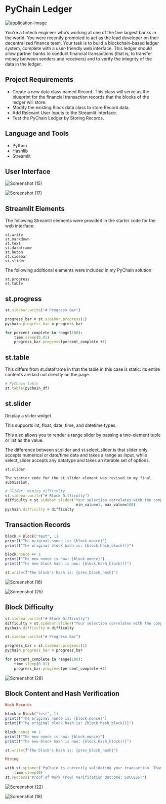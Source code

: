 # PyChain Ledger

![application-image](https://user-images.githubusercontent.com/95597283/167297226-97e72806-ad26-4b4f-b4bf-a83a0a83d07a.png)

You’re a fintech engineer who’s working at one of the five largest banks in the world. You were recently promoted to act as the lead developer on their decentralized finance team. Your task is to build a blockchain-based ledger system, complete with a user-friendly web interface. This ledger should allow partner banks to conduct financial transactions (that is, to transfer money between senders and receivers) and to verify the integrity of the data in the ledger.

## Project Requirements 

* Create a new data class named Record. This class will serve as the blueprint for the financial transaction records that the blocks of the ledger will store.
* Modify the existing Block data class to store Record data.
* Add Relevant User Inputs to the Streamlit interface.
* Test the PyChain Ledger by Storing Records.

## Language and Tools

* Python 
* Hashlib
* Streamlit 

## User Interface

![Screenshot (15)](https://user-images.githubusercontent.com/95597283/167300917-f40a3274-9b01-496e-9f4d-a0e8f5714594.png)

![Screenshot (17)](https://user-images.githubusercontent.com/95597283/167301201-07aade7f-9b2e-4f1e-8645-6b18a8273ef3.png)

## Streamlit Elements

The following Streamlit elements were provided in the starter code for the web interface:  

```
st.write
st.markdown
st.text
st.dataframe
st.buton
st.sidebar
st.slider 
```

The following additional elements were included in my PyChain solution:
```
st.progress
st.table
```
## st.progress

```ruby
st.sidebar.write("# Progress Bar")

progress_bar = st.sidebar.progress(1)
pychain.progress_bar = progress_bar  

for percent_complete in range(100):
    time.sleep(0.01)  
    progress_bar.progress(percent_complete +1)
```
## st.table

This differs from st.dataframe in that the table in this case is static: its entire contents are laid out directly on the page.

```ruby
# PyChain table
st.table(pychain_df)
```
## st.slider

Display a slider widget.

This supports int, float, date, time, and datetime types.

This also allows you to render a range slider by passing a two-element tuple or list as the value.

The difference between st.slider and st.select_slider is that slider only accepts numerical or date/time data and takes a range as input, while select_slider accepts any datatype and takes an iterable set of options.

```
st.slider

The starter code for the st.slider element was revised in my final submission.
```

```ruby
# Slider: mining difficulty
st.sidebar.write("# Block Difficulty")
difficulty = st.sidebar.slider("Your selection correlates with the computational power requirements for PyChain's consensus algorithm.", 
                                min_value=1, max_value=100)
pychain.difficulty = difficulty
```
## Transaction Records

```ruby
block = Block("test", 1)
print(f"The original nonce is: {block.nonce}")
print(f"The original block hash is: {block.hash_block()}")

block.nonce += 1
print(f"The new nonce is now: {block.nonce}")
print(f"The new block hash is now: {block.hash_block()}") 

st.write(f"The block's hash is: {prev_block_hash}")
```
![Screenshot (16)](https://user-images.githubusercontent.com/95597283/167300995-3bd7aeb6-1173-46b8-b772-69760653514f.png)

![Screenshot (25)](https://user-images.githubusercontent.com/95597283/167301040-2f981638-2bf6-4b1d-bf8c-57c74d32545c.png)

## Block Difficulty
```ruby
st.sidebar.write("# Block Difficulty")
difficulty = st.sidebar.slider("Your selection correlates with the computational power requirements for PyChain's consensus algorithm.", min_value=1, max_value=100)
pychain.difficulty = difficulty

st.sidebar.write("# Progress Bar")

progress_bar = st.sidebar.progress(1)
pychain.progress_bar = progress_bar  

for percent_complete in range(100):
    time.sleep(0.01)  
    progress_bar.progress(percent_complete +1)
```
![Screenshot (28)](https://user-images.githubusercontent.com/95597283/167314328-2fc5a32a-6449-4e87-82cc-8f236cfb5305.png)

## Block Content and Hash Verification

```ruby
Hash Records

block = Block("test", 1)
print(f"The original nonce is: {block.nonce}")
print(f"The original block hash is: {block.hash_block()}")

block.nonce += 1
print(f"The new nonce is now: {block.nonce}")
print(f"The new block hash is now: {block.hash_block()}") 

st.write(f"The block's hash is: {prev_block_hash}")
```

```ruby 
Mining

with st.spinner('PyChain is currently validating your transaction. Thank you for your patience.'):
    time.sleep(0)
st.success('Proof of Work (Pow) Verification Outcome: SUCCESS!')
```

![Screenshot (22)](https://user-images.githubusercontent.com/95597283/167314479-4110e1c2-3f49-4439-8bf1-ec580541aace.png)

![Screenshot (18)](https://user-images.githubusercontent.com/95597283/167314496-0e3e7108-292e-4f64-be19-1d465d4ca6a9.png)


